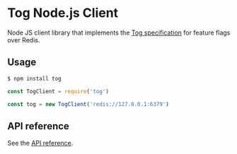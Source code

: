 # Tog Node.js Client

Node JS client library that implements the [Tog specification](https://github.com/escaletech/tog) for feature flags over Redis.

## Usage

```sh
$ npm install tog
```

```js
const TogClient = require('tog')

const tog = new TogClient('redis://127.0.0.1:6379')
```

## API reference

See the [API reference](https://escaletech.github.io/tog-node/TogClient.html).

